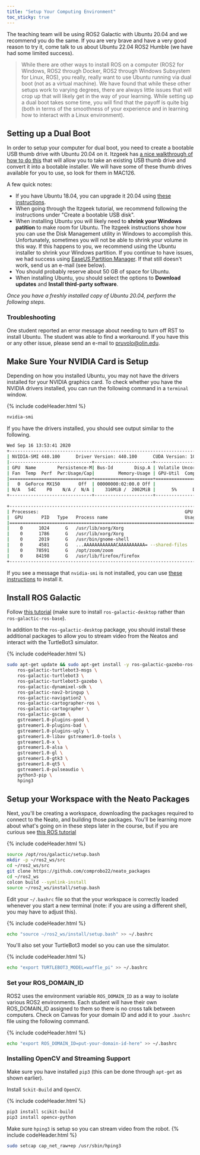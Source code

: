 ```yaml
---
title: "Setup Your Computing Environment"
toc_sticky: true
---
```


The teaching team will be using ROS2 Galactic with Ubuntu 20.04 and we recommend you do the same.  If you are very brave and have a very good reason to try it, come talk to us about Ubuntu 22.04 ROS2 Humble (we have had some limited success).

> While there are other ways to install ROS on a computer (ROS2 for Windows, ROS2 through Docker, ROS2 through Windows Subsystem for Linux, ROS), you really, really want to use Ubuntu running via dual boot (not as a virtual machine).  We have found that while these other setups work to varying degrees, there are always little issues that will crop up that will likely get in the way of your learning.  While setting up a dual boot takes some time, you will find that the payoff is quite big (both in terms of the smoothness of your experience and in learning how to interact with a Linux environment).


## Setting up a Dual Boot

In order to setup your computer for dual boot, you need to create a bootable USB thumb drive with Ubuntu 20.04 on it.  Itzgeek has [a nice walkthrough of how to do this](https://www.itzgeek.com/post/how-to-install-ubuntu-20-04-alongside-with-windows-10-in-dual-boot/) that will allow you to take an existing USB thumb drive and convert it into a bootable installer.  We will have some of these thumb drives available for you to use, so look for them in MAC126.

A few quick notes:
* If you have Ubuntu 18.04, you can upgrade it 20.04 using [these instructions](https://ubuntu.com/blog/how-to-upgrade-from-ubuntu-18-04-lts-to-20-04-lts-today).
* When going through the Itzgeek tutorial, we recommend following the instructions under "Create a bootable USB disk".
* When installing Ubuntu you will likely need to **shrink your Windows patition** to make room for Ubuntu.  The Itzgeek instructions show how you can use the Disk Management utility in Windows to accomplish this.  Unfortunately, sometimes you will not be able to shrink your volume in this way.  If this happens to you, we recommend using the Ubuntu installer to shrink your Windows partition.  If you continue to have issues, we had success using [EaseUS Partition Manager](https://www.easeus.com/partition-manager/epm-free.html).  If that still doesn't work, send us an e-mail (see below).
* You should probably reserve about 50 GB of space for Ubuntu.
* When installing Ubuntu, you should select the options to **Download updates** and **Install third-party software**.


*Once you have a freshly installed copy of Ubuntu 20.04, perform the following steps.*

### Troubleshooting

One student reported an error message about needing to turn off RST to install Ubuntu.  The student was able to find a workaround.  If you have this or any other issue, please send an e-mail to <a href="mailto:pruvolo@olin.edu">pruvolo@olin.edu</a>.

## Make Sure Your NVIDIA Card is Setup

Depending on how you installed Ubuntu, you may not have the drivers installed for your NVIDIA graphics card.  To check whether you have the NVIDIA drivers installed, you can run the following command in a ```terminal``` window.

{% include codeHeader.html %}
```bash
nvidia-smi
```

If you have the drivers installed, you should see output similar to the following.
```bash
Wed Sep 16 13:53:41 2020       
+-----------------------------------------------------------------------------+
| NVIDIA-SMI 440.100      Driver Version: 440.100      CUDA Version: 10.2     |
|-------------------------------+----------------------+----------------------+
| GPU  Name        Persistence-M| Bus-Id        Disp.A | Volatile Uncorr. ECC |
| Fan  Temp  Perf  Pwr:Usage/Cap|         Memory-Usage | GPU-Util  Compute M. |
|===============================+======================+======================|
|   0  GeForce MX150       Off  | 00000000:02:00.0 Off |                  N/A |
| N/A   54C    P0    N/A /  N/A |    316MiB /  2002MiB |      5%      Default |
+-------------------------------+----------------------+----------------------+
                                                                               
+-----------------------------------------------------------------------------+
| Processes:                                                       GPU Memory |
|  GPU       PID   Type   Process name                             Usage      |
|=============================================================================|
|    0      1024      G   /usr/lib/xorg/Xorg                            29MiB |
|    0      1786      G   /usr/lib/xorg/Xorg                           126MiB |
|    0      2019      G   /usr/bin/gnome-shell                         101MiB |
|    0      4581      G   ...AAAAAAAAAAAACAAAAAAAAAA= --shared-files    19MiB |
|    0     78591      G   /opt/zoom/zoom                                24MiB |
|    0     84198      G   /usr/lib/firefox/firefox                       1MiB |
+-----------------------------------------------------------------------------+
```

If you see a message that ``nvidia-smi`` is not installed, you can use [these instructions](https://linuxconfig.org/how-to-install-the-nvidia-drivers-on-ubuntu-20-04-focal-fossa-linux) to install it.

## Install ROS Galactic

Follow [this tutorial](https://docs.ros.org/en/galactic/Installation/Ubuntu-Install-Debians.html) (make sure to install ``ros-galactic-desktop`` rather than ``ros-galactic-ros-base``).

In addition to the ``ros-galactic-desktop`` package, you should install these additional packages to allow you to stream video from the Neatos and interact with the TurtleBot3 simulator.

{% include codeHeader.html %}
```bash
sudo apt-get update && sudo apt-get install -y ros-galactic-gazebo-ros-pkgs \
	ros-galactic-turtlebot3-msgs \
	ros-galactic-turtlebot3 \
	ros-galactic-turtlebot3-gazebo \
	ros-galactic-dynamixel-sdk \
	ros-galactic-nav2-bringup \
	ros-galactic-navigation2 \
	ros-galactic-cartographer-ros \
	ros-galactic-cartographer \
	ros-galactic-gscam \
	gstreamer1.0-plugins-good \
	gstreamer1.0-plugins-bad \
	gstreamer1.0-plugins-ugly \
	gstreamer1.0-libav gstreamer1.0-tools \
	gstreamer1.0-x \
	gstreamer1.0-alsa \
	gstreamer1.0-gl \
	gstreamer1.0-gtk3 \
	gstreamer1.0-qt5 \
	gstreamer1.0-pulseaudio \
	python3-pip \
	hping3
```

## Setup your Workspace with the Neato Packages

Next, you'll be creating a workspace, downloading the packages required to connect to the Neato, and building those packages.  You'll be learning more about what's going on in these steps later in the course, but if you are curious see [this ROS tutorial](https://docs.ros.org/en/galactic/Tutorials/Beginner-Client-Libraries/Colcon-Tutorial.html)

{% include codeHeader.html %}
```bash
source /opt/ros/galactic/setup.bash
mkdir -p ~/ros2_ws/src
cd ~/ros2_ws/src
git clone https://github.com/comprobo22/neato_packages
cd ~/ros2_ws
colcon build --symlink-install
source ~/ros2_ws/install/setup.bash
```

Edit your ``~/.bashrc`` file so that the your workspace is correctly loaded whenever you start a new terminal (note: if you are using a different shell, you may have to adjust this).

{% include codeHeader.html %}
```bash
echo "source ~/ros2_ws/install/setup.bash" >> ~/.bashrc
```

You'll also set your TurtleBot3 model so you can use the simulator.

{% include codeHeader.html %}
```bash
echo "export TURTLEBOT3_MODEL=waffle_pi" >> ~/.bashrc
```

### Set your ROS_DOMAIN_ID

ROS2 uses the environment variable ``ROS_DOMAIN_ID`` as a way to isolate various ROS2 environments.  Each student will have their own ROS_DOMAIN_ID assigned to them so there is no cross talk between computers.  Check on Canvas for your domain ID and add it to your ``.bashrc`` file using the following command.

{% include codeHeader.html %}
```bash
echo "export ROS_DOMAIN_ID=put-your-domain-id-here" >> ~/.bashrc
```

### Installing OpenCV and Streaming Support

Make sure you have installed ``pip3`` (this can be done through ``apt-get`` as shown earlier).

Install ``Sckit-Build`` and ``OpenCV``.

{% include codeHeader.html %}
```bash
pip3 install scikit-build
pip3 install opencv-python
```

Make sure ``hping3`` is setup so you can stream video from the robot.
{% include codeHeader.html %}
```bash
sudo setcap cap_net_raw+ep /usr/sbin/hping3
```

